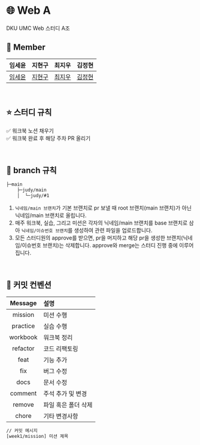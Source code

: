 # 🌐 Web A

DKU UMC Web 스터디 A조

## 👥 Member

|   임세윤   |   지현구   |   최지우   |   김정현   |
| :------: | :------: | :------: | :------: |
| [임세윤](https://github.com/seyun31) | [지현구](https://github.com/stringnine) | [최지우](https://github.com/Choijiw00) | [김정현](https://github.com/ninininhihi) |

<br/>

## ⭐️ 스터디 규칙

✅ 워크북 노션 채우기 <br />
✅ 워크북 완료 후 해당 주차 PR 올리기

<br/>

## 🌳 branch 규칙

```bash
├─main
    ├─judy/main
    │  └─judy/#1
```

1. `닉네임/main 브랜치`가 기본 브랜치로 pr 보낼 때 root 브랜치(main 브랜치)가 아닌 닉네임/main 브랜치로 올립니다.
2. 매주 워크북, 실습, 그리고 미션은 각자의 닉네임/main 브랜치를 base 브랜치로 삼아 `닉네임/이슈번호 브랜치`를 생성하여 관련 파일을 업로드합니다.
3. 모든 스터디원의 approve를 받으면, pr을 머지하고 해당 pr을 생성한 브랜치(닉네임/이슈번호 브랜치)는 삭제합니다. approve와 merge는 스터디 진행 중에 이루어집니다.

<br/>

## 🔖 커밋 컨벤션

| Message  | 설명                |
| :------: | :------------------ |
| mission  | 미션 수행           |
| practice | 실습 수행           |
| workbook | 워크북 정리         |
| refactor | 코드 리팩토링       |
|   feat   | 기능 추가           |
|   fix    | 버그 수정           |
|   docs   | 문서 수정           |
| comment  | 주석 추가 및 변경   |
|  remove  | 파일 혹은 폴더 삭제 |
|  chore   | 기타 변경사항       |

```bash
// 커밋 메시지
[week1/mission] 미션 제목
```
